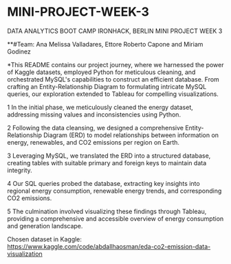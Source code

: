 # MINI-PROJECT-WEEK-3
 DATA ANALYTICS BOOT CAMP IRONHACK, BERLIN MINI PROJECT WEEK 3

**#Team: Ana Melissa Valladares, Ettore Roberto Capone and Miriam Godinez

*This README contains our project journey, where we harnessed the power of Kaggle datasets, employed Python for meticulous cleaning, and orchestrated MySQL's capabilities to construct an efficient database. From crafting an Entity-Relationship Diagram to formulating intricate MySQL queries, our exploration extended to Tableau for compelling visualizations.

1 In the initial phase, we meticulously cleaned the energy dataset, addressing missing values and inconsistencies using Python.

2 Following the data cleansing, we designed a comprehensive Entity-Relationship Diagram (ERD) to model relationships between information on energy, renewables, and CO2 emissions per region on Earth.

3 Leveraging MySQL, we translated the ERD into a structured database, creating tables with suitable primary and foreign keys to maintain data integrity.

4 Our SQL queries probed the database, extracting key insights into regional energy consumption, renewable energy trends, and corresponding CO2 emissions.

5 The culmination involved visualizing these findings through Tableau, providing a comprehensive and accessible overview of energy consumption and generation landscape.

Chosen dataset in Kaggle: https://www.kaggle.com/code/abdallhaosman/eda-co2-emission-data-visualization
